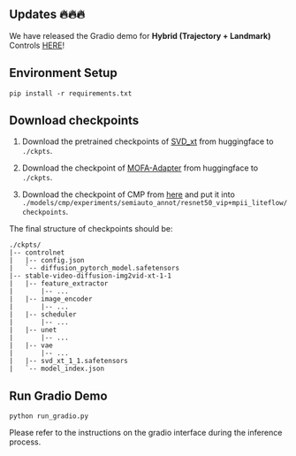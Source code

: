 ## Updates 🔥🔥🔥

We have released the Gradio demo for **Hybrid (Trajectory + Landmark)** Controls [HERE](https://github.com/MyNiuuu/MOFA-Video/tree/main/MOFA-Video-Hybrid)!

## Environment Setup

`pip install -r requirements.txt`

## Download checkpoints

1. Download the pretrained checkpoints of [SVD_xt](https://huggingface.co/stabilityai/stable-video-diffusion-img2vid-xt-1-1) from huggingface to `./ckpts`.

2. Download the checkpoint of [MOFA-Adapter](https://huggingface.co/MyNiuuu/MOFA-Video-Traj) from huggingface to `./ckpts`.

3. Download the checkpoint of CMP from [here](https://huggingface.co/MyNiuuu/MOFA-Video-Traj/blob/main/models/cmp/experiments/semiauto_annot/resnet50_vip%2Bmpii_liteflow/checkpoints/ckpt_iter_42000.pth.tar) and put it into `./models/cmp/experiments/semiauto_annot/resnet50_vip+mpii_liteflow/checkpoints`.

The final structure of checkpoints should be:


```text
./ckpts/
|-- controlnet
|   |-- config.json
|   `-- diffusion_pytorch_model.safetensors
|-- stable-video-diffusion-img2vid-xt-1-1
|   |-- feature_extractor
|       |-- ...
|   |-- image_encoder
|       |-- ...
|   |-- scheduler
|       |-- ...
|   |-- unet
|       |-- ...
|   |-- vae
|       |-- ...
|   |-- svd_xt_1_1.safetensors
|   `-- model_index.json
```

## Run Gradio Demo

`python run_gradio.py`

Please refer to the instructions on the gradio interface during the inference process.
